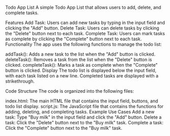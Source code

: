 Todo App List
A simple Todo App List that allows users to add, delete, and complete tasks.

Features
Add Task: Users can add new tasks by typing in the input field and clicking the "Add" button.
Delete Task: Users can delete tasks by clicking the "Delete" button next to each task.
Complete Task: Users can mark tasks as complete by clicking the "Complete" button next to each task.
Functionality
The app uses the following functions to manage the todo list:

addTask(): Adds a new task to the list when the "Add" button is clicked.
deleteTask(): Removes a task from the list when the "Delete" button is clicked.
completeTask(): Marks a task as complete when the "Complete" button is clicked.
Display
The todo list is displayed below the input field, with each task listed on a new line. Completed tasks are displayed with a strikethrough.

Code Structure
The code is organized into the following files:

index.html: The main HTML file that contains the input field, buttons, and todo list display.
script.js: The JavaScript file that contains the functions for adding, deleting, and completing tasks.
Example Use Cases
Add a new task: Type "Buy milk" in the input field and click the "Add" button.
Delete a task: Click the "Delete" button next to the "Buy milk" task.
Complete a task: Click the "Complete" button next to the "Buy milk" task.